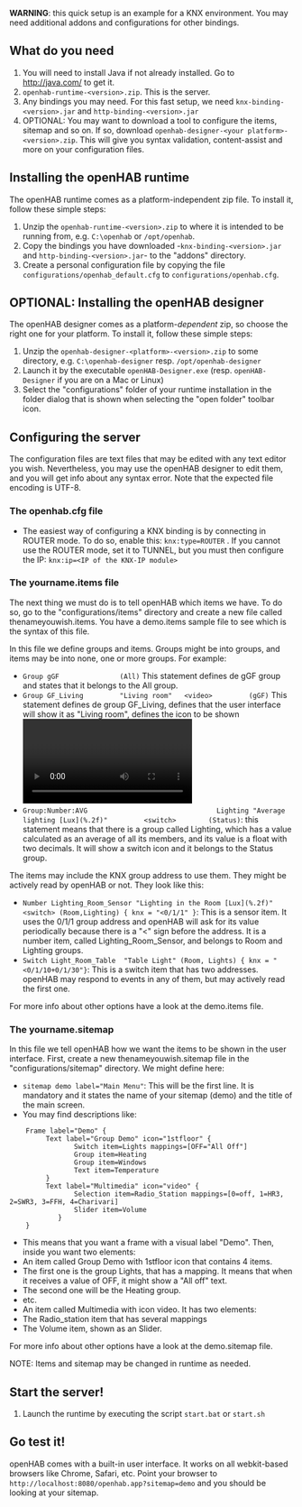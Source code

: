 **WARNING**: this quick setup is an example for a KNX environment. You may need additional addons and configurations for other bindings.

## What do you need

1. You will need to install Java if not already installed. Go to http://java.com/ to get it.
1. `openhab-runtime-<version>.zip`. This is the server.
1. Any bindings you may need. For this fast setup, we need  `knx-binding-<version>.jar` and `http-binding-<version>.jar`
1. OPTIONAL: You may want to download a tool to configure the items, sitemap and so on. If so, download `openhab-designer-<your platform>-<version>.zip`. This will give you syntax validation, content-assist and more on your configuration files.

## Installing the openHAB runtime

The openHAB runtime comes as a platform-independent zip file.
To install it, follow these simple steps:

1. Unzip the `openhab-runtime-<version>.zip` to where it is intended to be running from, e.g. `C:\openhab` or `/opt/openhab`.
1. Copy the bindings you have downloaded -`knx-binding-<version>.jar` and `http-binding-<version>.jar`- to the "addons" directory.
1. Create a personal configuration file by copying the file `configurations/openhab_default.cfg` to `configurations/openhab.cfg`.
 
## OPTIONAL: Installing the openHAB designer

The openHAB designer comes as a platform-*dependent* zip, so choose the right one for your platform.
To install it, follow these simple steps:

1. Unzip the `openhab-designer-<platform>-<version>.zip` to some directory, e.g. `C:\openhab-designer` resp. `/opt/openhab-designer`
1. Launch it by the executable `openHAB-Designer.exe` (resp. `openHAB-Designer` if you are on a Mac or Linux)
1. Select the "configurations" folder of your runtime installation in the folder dialog that is shown when selecting the "open folder" toolbar icon.

## Configuring the server

The configuration files are text files that may be edited with any text editor you wish. Nevertheless, you may use the openHAB designer to edit them, and you will get info about any syntax error. Note that the expected file encoding is UTF-8.

### The openhab.cfg file

- The easiest way of configuring a KNX binding is by connecting in ROUTER mode. To do so, enable this: `knx:type=ROUTER` . If you cannot use the ROUTER mode, set it to TUNNEL, but you must then configure the IP: `knx:ip=<IP of the KNX-IP module>`

### The yourname.items file

The next thing we must do is to tell openHAB which items we have. To do so, go to the "configurations/items" directory and create a new file called thenameyouwish.items. You have a demo.items sample file to see which is the syntax of this file.

In this file we define groups and items. Groups might be into groups, and items may be into none, one or more groups. For example:

- `Group gGF               (All)` This statement defines de gGF group and states that it belongs to the All group.
- `Group GF_Living         "Living room"   <video>         (gGF)` This statement defines de group GF_Living, defines that the user interface will show it as  "Living room", defines the icon to be shown <video> and states that it belongs to (gGF). Notice that the gGF group belongs to the ALL group, hence GF_Living inherits that group, and it belongs to the All group too.
- `Group:Number:AVG                                Lighting "Average lighting [Lux](%.2f)"         <switch>        (Status)`: this statement means that there is a group called Lighting, which has a value calculated as an average of all its members, and its value is a float with two decimals. It will show a switch icon and it belongs to the Status group.

The items may include the KNX group address to use them. They might be actively read by openHAB or not. They look like this:

- `Number Lighting_Room_Sensor "Lighting in the Room [Lux](%.2f)"  <switch> (Room,Lighting) { knx = "<0/1/1" }`: This is a sensor item. It uses the 0/1/1 group address and openHAB will ask for its value periodically because there is a "<" sign before the address. It is a number item, called Lighting_Room_Sensor, and belongs to Room and Lighting groups.
- `Switch Light_Room_Table  "Table Light" (Room, Lights) { knx = "<0/1/10+0/1/30"}`: This is a switch item that has two addresses. openHAB may respond to events in any of them, but may actively read the first one.

For more info about other options have a look at the demo.items file.

### The yourname.sitemap

In this file we tell openHAB how we want the items to be shown in the user interface. First, create a new thenameyouwish.sitemap file in the "configurations/sitemap" directory. We might define here:

- `sitemap demo label="Main Menu"`: This will be the first line. It is mandatory and it states the name of your sitemap (demo) and the title of the main screen.
- You may find descriptions like:

```    
    Frame label="Demo" {
         Text label="Group Demo" icon="1stfloor" {
                Switch item=Lights mappings=[OFF="All Off"]
                Group item=Heating
                Group item=Windows
                Text item=Temperature
         }
         Text label="Multimedia" icon="video" {
                Selection item=Radio_Station mappings=[0=off, 1=HR3, 2=SWR3, 3=FFH, 4=Charivari]
                Slider item=Volume
            }
    }
```
- This means that you want a frame with a visual label "Demo". Then, inside you want two elements:
- An item called Group Demo with 1stfloor icon that contains 4 items.
- The first one is the group Lights, that has a mapping. It means that when it receives a value of OFF, it might show a "All off" text.
- The second one will be the Heating group.
- etc.
- An item called Multimedia with icon video. It has two elements:
- The Radio_station item that has several mappings
- The Volume item, shown as an Slider.

For more info about other options have a look at the demo.sitemap file.

NOTE: Items and sitemap may be changed in runtime as needed.

## Start the server!

1. Launch the runtime by executing the script `start.bat` or `start.sh`

## Go test it!

openHAB comes with a built-in user interface. It works on all webkit-based browsers like Chrome, Safari, etc. Point your browser to `http://localhost:8080/openhab.app?sitemap=demo` and you should be looking at your sitemap.
